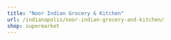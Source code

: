 ```yaml
---
title: "Noor Indian Grocery & Kitchen"
url: /indianapolis/noor-indian-grocery-and-kitchen/
shop: supermarket
---
```

